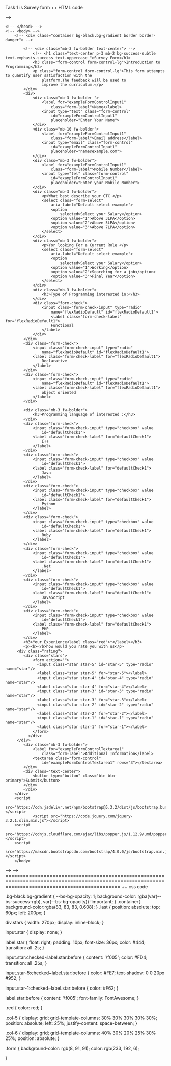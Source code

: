 Task 1 is Survey form
++ HTML code 
<!-- <!DOCTYPE html>
<html lang="en">
    <head>
        <meta charset="UTF-8">
        <meta name="viewport" content="width=device-width, initial-scale=1.0">
        <title>Survey Form</title>
        <link rel="stylesheet" href="./survey.css">
        <link
            href="https://cdn.jsdelivr.net/npm/bootstrap@5.3.2/dist/css/bootstrap.min.css"
            rel="stylesheet">
        <link rel="stylesheet"
            href="https://maxcdn.bootstrapcdn.com/bootstrap/4.0.0/css/bootstrap.min.css">
                <link rel="stylesheet" href="//netdna.bootstrapcdn.com/font-awesome/4.2.0/css/font-awesome.min.css">
    CSS only<link href="https://cdn.jsdelivr.net/npm/bootstrap@5.2.3/dist/css/bootstrap.min.css" rel="stylesheet" 
    integrity="sha384-rbsA2VBKQhggwzxH7pPCaAqO46MgnOM80zW1RWuH61DGLwZJEdK2Kadq2F9CUG65" crossorigin="anonymous">
   <!-- JavaScript Bundle with Popper --><script src="https://cdn.jsdelivr.net/npm/bootstrap@5.2.3/dist/js/bootstrap.bundle.min.js" 
   <!-- integrity="sha384-kenU1KFdBIe4zVF0s0G1M5b4hcpxyD9F7jL+jjXkk+Q2h455rYXK/7HAuoJl+0I4" crossorigin="anonymous"></script>          -->
    <!-- </head> -->
    <!-- <body> -->
        <!-- <div class="container bg-black.bg-gradient border border-danger"> -->

            <!-- <div class="mb-3 fw-bolder text-center"> -->
                <!-- <h1 class="text-center p-3 mb-2 bg-success-subtle text-emphasis-success text-uppercase ">Survey Form</h1>
                <h3 class="form-control form-control-lg">Introduction to Programming</h3>
                <p class="form-control form-control-lg">This form attempts to quantify user satisfaction with the
                    platform.The feedback will be used to
                    improve the curriculum.</p>
            </div>
            <div>
                <div class="mb-3 fw-bolder ">
                    <label for="exampleFormControlInput1"
                        class="form-label">Name</label>
                    <input type="text" class="form-control"
                        id="exampleFormControlInput1"
                        placeholder="Enter Your Name">
                </div>
                <div class="mb-10 fw-bolder">
                    <label for="exampleFormControlInput1"
                        class="form-label">Email address</label>
                    <input type="email" class="form-control"
                        id="exampleFormControlInput1"
                        placeholder="name@example.com">
                </div>
                <div class="mb-3 fw-bolder">
                    <label for="exampleFormControlInput1"
                        class="form-label">Mobile Number</label>
                    <input type="tel" class="form-control"
                        id="exampleFormControlInput1"
                        placeholder="Enter your Mobile Number">
                </div>
                <div class="mb-3 fw-bolder">
                    <p>What best describe your CTC </p>
                    <select class="form-select"
                        aria-label="Default select example">
                        <option
                            selected>Select your Salary</option>
                        <option value="1">Above 3LPA</option>
                        <option value="2">Above 5LPA</option>
                        <option value="3">Above 7LPA</option>
                    </select>
                </div>
                <div class="mb-3 fw-bolder">
                    <p>Yor looking For a Current Role </p>
                    <select class="form-select"
                        aria-label="Default select example">
                        <option
                            selected>Select your Salary</option>
                        <option value="1">Working</option>
                        <option value="2">Searching for a job</option>
                        <option value="3">Final Year</option>
                    </select>
                </div>
                <div class="mb-3 fw-bolder">
                    <h3>Type of Programming interested in:</h3>
                </div>
                <div class="form-check">
                    <input class="form-check-input" type="radio"
                        name="flexRadioDefault" id="flexRadioDefault1">
                        <label class="form-check-label" for="flexRadioDefault1">
                        Functional
                    </label>
                </div>
            </div>
            <div class="form-check">
                <input class="form-check-input" type="radio"
                    name="flexRadioDefault" id="flexRadioDefault1">
                <label class="form-check-label" for="flexRadioDefault1">
                    Declarative
                </label>
            </div>
            <div class="form-check">
                <input class="form-check-input" type="radio"
                    name="flexRadioDefault" id="flexRadioDefault1">
                <label class="form-check-label" for="flexRadioDefault1">
                    object oriented
                </label>
            </div>

            <div class="mb-3 fw-bolder">
                <h3>Programming language of interested :</h3>
            </div>
            <div class="form-check">
                <input class="form-check-input" type="checkbox" value
                    id="defaultCheck1">
                <label class="form-check-label" for="defaultCheck1">
                    C++
                </label>
            </div>
            <div class="form-check">
                <input class="form-check-input" type="checkbox" value
                    id="defaultCheck1">
                <label class="form-check-label" for="defaultCheck1">
                    Java
                </label>
            </div>
            <div class="form-check">
                <input class="form-check-input" type="checkbox" value
                    id="defaultCheck1">
                <label class="form-check-label" for="defaultCheck1">
                    Python
                </label>
            </div>
            <div class="form-check">
                <input class="form-check-input" type="checkbox" value
                    id="defaultCheck1">
                <label class="form-check-label" for="defaultCheck1">
                    Ruby
                </label>
            </div>
            <div class="form-check">
                <input class="form-check-input" type="checkbox" value
                    id="defaultCheck1">
                <label class="form-check-label" for="defaultCheck1">
                    .Net
                </label>
            </div>
            <div class="form-check">
                <input class="form-check-input" type="checkbox" value
                    id="defaultCheck1">
                <label class="form-check-label" for="defaultCheck1">
                    JavaScript
                </label>
            </div>
            <div class="form-check">
                <input class="form-check-input" type="checkbox" value
                    id="defaultCheck1">
                <label class="form-check-label" for="defaultCheck1">
                    PHP
                </label>
            </div>
            <h3>Your Experience<label class="red">*</label></h3>
            <p><b></b>how would you rate you with us</p>
         <div class="rating">
            <div class="stars">
                <form action="">
                  <input class="star star-5" id="star-5" type="radio" name="star"/>
                  <label class="star star-5" for="star-5"></label>
                  <input class="star star-4" id="star-4" type="radio" name="star"/>
                  <label class="star star-4" for="star-4"></label>
                  <input class="star star-3" id="star-3" type="radio" name="star"/>
                  <label class="star star-3" for="star-3"></label>
                  <input class="star star-2" id="star-2" type="radio" name="star"/>
                  <label class="star star-2" for="star-2"></label>
                  <input class="star star-1" id="star-1" type="radio" name="star"/>
                  <label class="star star-1" for="star-1"></label>
                </form>
              </div>    
         </div>
            <div class="mb-3 fw-bolder">
                <label for="exampleFormControlTextarea1"
                    class="form-label">Additional Information</label>
                <textarea class="form-control"
                    id="exampleFormControlTextarea1" rows="3"></textarea>
            </div>
            <div class="text-center">
                <button type="button" class="btn btn-primary">Submit</button>
            </div>
            </div>
        </div>
        <script
            src="https://cdn.jsdelivr.net/npm/bootstrap@5.3.2/dist/js/bootstrap.bundle.min.js"></script>
                <script src="https://code.jquery.com/jquery-3.2.1.slim.min.js"></script>
        <script
            src="https://cdnjs.cloudflare.com/ajax/libs/popper.js/1.12.9/umd/popper.min.js"></script>
        <script
            src="https://maxcdn.bootstrapcdn.com/bootstrap/4.0.0/js/bootstrap.min.js"></script>
        </body>
</html> --> -->
===================================================================================================================================================
++ css code

.bg-black.bg-gradient {
    --bs-bg-opacity: 1;
    background-color: rgba(var(--bs-success-rgb), var(--bs-bg-opacity)) !important;
}
.container{
    background-color:rgba(83, 83, 83, 0.608);
 }
.last {
    position: absolute;
    top: 60px;
    left: 200px;
}

div.stars {
    width: 270px;
    display: inline-block;
}

input.star {
    display: none;
}

label.star {
    float: right;
    padding: 10px;
    font-size: 36px;
    color: #444;
    transition: all .2s;
}

input.star:checked~label.star:before {
    content: '\f005';
    color: #FD4;
    transition: all .25s;
}

input.star-5:checked~label.star:before {
    color: #FE7;
    text-shadow: 0 0 20px #952;
}

input.star-1:checked~label.star:before {
    color: #F62;
}


label.star:before {
    content: '\f005';
    font-family: FontAwesome;
}

.red {
    color: red;
}


.col-5 {
    display: grid;
    grid-template-columns: 30% 30% 30% 30% 30%;
    position: absolute;
    left: 25%;
    justify-content: space-between;
}

.col-6 {
    display: grid;
    grid-template-columns: 40% 30% 20% 25% 30% 25%;
    position: absolute;
}

.form {
    background-color: rgb(8, 91, 91);
    color: rgb(233, 192, 6);

}
